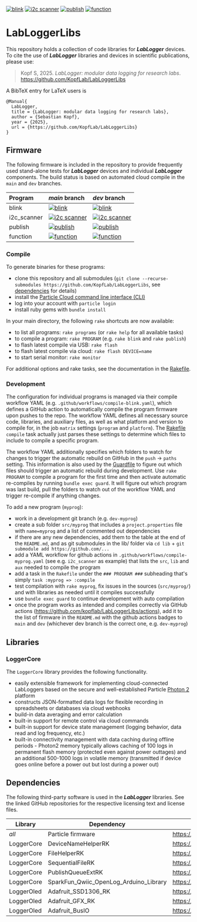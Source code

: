 [![blink](https://github.com/KopfLab/LabLoggerLibs/actions/workflows/compile-blink.yaml/badge.svg?branch=main)](https://github.com/KopfLab/LabLoggerLibs/actions/workflows/compile-blink.yaml)
[![i2c scanner](https://github.com/KopfLab/LabLoggerLibs/actions/workflows/compile-i2c_scanner.yaml/badge.svg?branch=main)](https://github.com/KopfLab/LabLoggerLibs/actions/workflows/compile-i2c_scanner.yaml)
[![publish](https://github.com/KopfLab/LabLoggerLibs/actions/workflows/compile-publish.yaml/badge.svg?branch=main)](https://github.com/KopfLab/LabLoggerLibs/actions/workflows/compile-publish.yaml)
[![function](https://github.com/KopfLab/LabLoggerLibs/actions/workflows/compile-function.yaml/badge.svg?branch=main)](https://github.com/KopfLab/LabLoggerLibs/actions/workflows/compile-function.yaml)

# LabLoggerLibs

This repository holds a collection of code libraries for ***LabLogger*** devices. To cite the use of ***LabLogger*** libraries and devices in scientific publications, please use:

> Kopf S, 2025. _LabLogger: modular data logging for research labs_. <span>https://github.com/KopfLab/LabLoggerLibs<span>

A BibTeX entry for LaTeX users is

```
@Manual{
  LabLogger,
  title = {LabLogger: modular data logging for research labs},
  author = {Sebastian Kopf},
  year = {2025},
  url = {https://github.com/KopfLab/LabLoggerLibs}
}
```

## Firmware

The following firmware is included in the repository to provide frequently used stand-alone tests for ***LabLogger*** devices and individual ***LabLogger*** components. The build status is based on automated cloud compile in the `main` and `dev` branches.

| Program  | *main* branch | *dev* branch  |
| :------- | :--- | :--- |
| blink    | [![blink](https://github.com/KopfLab/LabLoggerLibs/actions/workflows/compile-blink.yaml/badge.svg?branch=main)](https://github.com/KopfLab/LabLoggerLibs/actions/workflows/compile-blink.yaml) | [![blink](https://github.com/KopfLab/LabLoggerLibs/actions/workflows/compile-blink.yaml/badge.svg?branch=dev)](https://github.com/KopfLab/LabLoggerLibs/actions/workflows/compile-blink.yaml) |
| i2c_scanner    | [![i2c scanner](https://github.com/KopfLab/LabLoggerLibs/actions/workflows/compile-i2c_scanner.yaml/badge.svg?branch=main)](https://github.com/KopfLab/LabLoggerLibs/actions/workflows/compile-i2c_scanner.yaml) | [![i2c scanner](https://github.com/KopfLab/LabLoggerLibs/actions/workflows/compile-i2c_scanner.yaml/badge.svg?branch=dev)](https://github.com/KopfLab/LabLoggerLibs/actions/workflows/compile-i2c_scanner.yaml) |
| publish  | [![publish](https://github.com/KopfLab/LabLoggerLibs/actions/workflows/compile-publish.yaml/badge.svg?branch=main)](https://github.com/KopfLab/LabLoggerLibs/actions/workflows/compile-publish.yaml) | [![publish](https://github.com/KopfLab/LabLoggerLibs/actions/workflows/compile-publish.yaml/badge.svg?branch=dev)](https://github.com/KopfLab/LabLoggerLibs/actions/workflows/compile-publish.yaml) |
| function  | [![function](https://github.com/KopfLab/LabLoggerLibs/actions/workflows/compile-function.yaml/badge.svg?branch=main)](https://github.com/KopfLab/LabLoggerLibs/actions/workflows/compile-function.yaml) | [![function](https://github.com/KopfLab/LabLoggerLibs/actions/workflows/compile-function.yaml/badge.svg?branch=dev)](https://github.com/KopfLab/LabLoggerLibs/actions/workflows/compile-function.yaml) |

### Compile

To generate binaries for these programs:

 - clone this repository and all submodules (`git clone --recurse-submodules https://github.com/KopfLab/LabLoggerLibs`, see [dependencies](DEPENDENCIES.md) for details)
 - install the [Particle Cloud command line interface (CLI)](https://github.com/spark/particle-cli)
 - log into your account with `particle login`
 - install ruby gems with `bundle install`
 
In your main directory, the following `rake` shortcuts are now available:

- to list all programs: `rake programs` (or `rake help` for all available tasks)
- to compile a program: `rake PROGRAM` (e.g. `rake blink` and `rake publish`)
- to flash latest compile via USB: `rake flash`
- to flash latest compile via cloud: `rake flash DEVICE=name`
- to start serial monitor: `rake monitor`

For additional options and rake tasks, see the documentation in the [Rakefile](Rakefile).

### Development

The configuration for individual programs is managed via their compile workflow YAML (e.g. `.github/workflows/compile-blink.yaml`), which defines a GitHub action to automatically compile the program firmware upon pushes to the repo. The workflow YAML defines all necessary source code, libraries, and auxiliary files, as well as what platform and version to compile for, in the job `matrix` settings (`program` and `platform`). The [Rakefile](Rakefile) `compile` task actually just parses these settings to determine which files to include to compile a specific program. 

The workflow YAML additionally specifies which folders to watch for changes to trigger the automatic rebuild on GitHub in the `push` -> `paths` setting. This information is also used by the [Guardfile](Guardfile) to figure out which files should trigger an automatic rebuild during development. Use `rake PROGRAM` to compile a program for the first time and then activate automatic re-compiles by running `bundle exec guard`. It will figure out which program was last build, pull the folders to watch out of the workflow YAML and trigger re-compile if anything changes. 

To add a new program (`myprog`):

 - work in a development git branch (e.g. `dev-myprog`)
 - create a sub folder `src/myprog` that includes a `project.properties` file with `name=myprog` and a list of commented out dependencies
 - if there are any new dependencies, add them to the table at the end of the `README.md`, and as git submodules in the lib/ folder via `cd lib` + `git submodule add https://github.com/...`
 - add a YAML workflow for github actions in `.github/workflows/compile-myprog.yaml` (see e.g. `i2c_scanner` as example) that lists the `src`, `lib` and `aux` needed to compile the program
 - add a task in the `Rakefile` under the `### PROGRAM ###` subheading that's simply `task :myprog => :compile`
 - test compilation with `rake myprog`, fix issues in the sources (`src/myprog/`) and with libraries as needed until it compiles successfully
 - use `bundle exec guard` to continue development with auto compilation
 - once the program works as intended and compiles correctly via GitHub actions (https://github.com/kopflab/LabLoggerLibs/actions), add it to the list of firmware in the `README.md` with the github actions badges to `main` and `dev` (whichever dev branch is the correct one, e.g. `dev-myprog`)

## Libraries

### LoggerCore

The `LoggerCore` library provides the following functionality.

- easily extensible framework for implementing cloud-connected LabLoggers based on the secure and well-established Particle [Photon 2](https://docs.particle.io/reference/datasheets/wi-fi/photon-2-datasheet/) platform
- constructs JSON-formatted data logs for flexible recording in spreadsheets or databases via cloud webhooks
- build-in data averaging and error calculation
- built-in support for remote control via cloud commands
- built-in support for device state management (logging behavior, data read and log frequency, etc.)
- built-in connectivity management with data caching during offline periods - Photon2 memory typically allows caching of 100 logs in permanent flash memory (protected even against power outtages) and an additional 500-1000 logs in volatile memory (transmitted if device goes online before a power out but lost during a power out)

## Dependencies

The following third-party software is used in the ***LabLogger*** libraries. See the linked GitHub repositories for the respective licensing text and license files.

| **Library** | **Dependency**                         | **Website**                                                        | **License** |
|-------------|----------------------------------------|--------------------------------------------------------------------|-------------|
| *all*       | Particle firmware                      | https://github.com/particle-iot/device-os                          | LGPL3.0     |
| LoggerCore  | DeviceNameHelperRK                     | https://github.com/rickkas7/DeviceNameHelperRK                     | MIT         |
| LoggerCore  | FileHelperRK                           | https://github.com/rickkas7/FileHelperRK                           | MIT         |
| LoggerCore  | SequentialFileRK                       | https://github.com/rickkas7/SequentialFileRK                       | MIT         |
| LoggerCore  | PublishQueueExtRK                      | https://github.com/rickkas7/PublishQueueExtRK                      | MIT         |
| LoggerCore  | SparkFun_Qwiic_OpenLog_Arduino_Library | https://github.com/sparkfun/SparkFun_Qwiic_OpenLog_Arduino_Library | MIT         |
| LoggerOled  | Adafruit_SSD1306_RK                    | https://github.com/rickkas7/Adafruit_SSD1306_RK                    | BSD         |
| LoggerOled  | Adafruit_GFX_RK                        | https://github.com/rickkas7/Adafruit_GFX_RK                        | BSD         |
| LoggerOled  | Adafruit_BusIO                         | https://github.com/rickkas7/Adafruit_BusIO_RK                      | MIT         |


